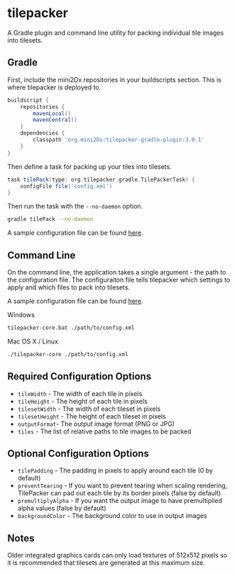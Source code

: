 tilepacker
==========

A Gradle plugin and command line utility for packing individual tile images into tilesets.

Gradle
---------

First, include the mini2Dx repositories in your buildscripts section. This is where tilepacker is deployed to.

```gradle
buildscript {
    repositories {
		mavenLocal()
        mavenCentral()
    }
    dependencies {
		classpath 'org.mini2Dx:tilepacker-gradle-plugin:3.0.1'
    }
}
```

Then define a task for packing up your tiles into tilesets.

```gradle
task tilePack(type: org.tilepacker.gradle.TilePackerTask) {
	configFile file('config.xml')
}
```

Then run the task with the ```--no-daemon``` option.

```bash
gradle tilePack --no-daemon
```

A sample configuration file can be found [here](https://raw.githubusercontent.com/tomcashman/tilepacker/master/config.sample.xml).

Command Line
---------
On the command line, the application takes a single argument - the path to the configuration file. The configuraiton file tells tilepacker which settings to apply and which files to pack into tilesets.

A sample configuration file can be found [here](https://raw.githubusercontent.com/tomcashman/tilepacker/master/config.sample.xml).

Windows

```bash
tilepacker-core.bat ./path/to/config.xml
```

Mac OS X / Linux

```bash
./tilepacker-core ./path/to/config.xml
```


Required Configuration Options
---------
 * ```tileWidth``` - The width of each tile in pixels
 * ```tileHeight``` - The height of each tile in pixels
 * ```tilesetWidth``` - The width of each tileset in pixels
 * ```tilesetHeight``` - The height of each tileset in pixels
 * ```outputFormat```- The output image format (PNG or JPG)
 * ```tiles``` - The list of relative paths to tile images to be packed
 
Optional Configuration Options
---------
 * ```tilePadding``` - The padding in pixels to apply around each tile (0 by default)
 * ```preventTearing``` - If you want to prevent tearing when scaling rendering, TilePacker can pad out each tile by its border pixels (false by default)
  * ```premultiplyAlpha``` - If you want the output image to have premultiplied alpha values (false by default)
   * ```backgroundColor``` - The background color to use in output images

Notes
---------
Older integrated graphics cards can only load textures of 512x512 pixels so it is recommended that tilesets are generated at this maximum size.